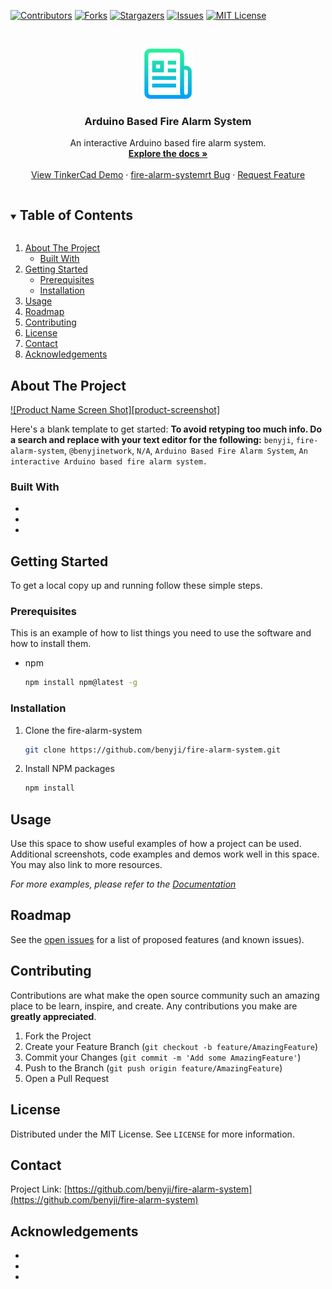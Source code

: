 
[![Contributors][contributors-shield]][contributors-url]
[![Forks][forks-shield]][forks-url]
[![Stargazers][stars-shield]][stars-url]
[![Issues][issues-shield]][issues-url]
[![MIT License][license-shield]][license-url]




<!-- PROJECT LOGO -->
<br />
<p align="center">
  <a href="https://github.com/benyji/fire-alarm-system">
    <img src="images/logo.png" alt="Logo" width="80" height="80">
  </a>

  <h3 align="center">Arduino Based Fire Alarm System</h3>

  <p align="center">
    An interactive Arduino based fire alarm system.
    <br />
    <a href="https://github.com/benyji/fire-alarm-system"><strong>Explore the docs »</strong></a>
    <br />
    <br />
    <a href="https://www.tinkercad.com/things/8lGohPeoOZy-fire-alarm-system">View TinkerCad Demo</a>
    ·
    <a href="https://github.com/benyji/fire-alarm-system/issues">fire-alarm-systemrt Bug</a>
    ·
    <a href="https://github.com/benyji/fire-alarm-system/issues">Request Feature</a>
  </p>
</p>



<!-- TABLE OF CONTENTS -->
<details open="open">
  <summary><h2 style="display: inline-block">Table of Contents</h2></summary>
  <ol>
    <li>
      <a href="#about-the-project">About The Project</a>
      <ul>
        <li><a href="#built-with">Built With</a></li>
      </ul>
    </li>
    <li>
      <a href="#getting-started">Getting Started</a>
      <ul>
        <li><a href="#prerequisites">Prerequisites</a></li>
        <li><a href="#installation">Installation</a></li>
      </ul>
    </li>
    <li><a href="#usage">Usage</a></li>
    <li><a href="#roadmap">Roadmap</a></li>
    <li><a href="#contributing">Contributing</a></li>
    <li><a href="#license">License</a></li>
    <li><a href="#contact">Contact</a></li>
    <li><a href="#acknowledgements">Acknowledgements</a></li>
  </ol>
</details>



<!-- ABOUT THE PROJECT -->
## About The Project

[![Product Name Screen Shot][product-screenshot]](https://example.com)

Here's a blank template to get started:
**To avoid retyping too much info. Do a search and replace with your text editor for the following:**
`benyji`, `fire-alarm-system`, `@benyjinetwork`, `N/A`, `Arduino Based Fire Alarm System`, `An interactive Arduino based fire alarm system.`


### Built With

* []()
* []()
* []()



<!-- GETTING STARTED -->
## Getting Started

To get a local copy up and running follow these simple steps.

### Prerequisites

This is an example of how to list things you need to use the software and how to install them.
* npm
  ```sh
  npm install npm@latest -g
  ```

### Installation

1. Clone the fire-alarm-system
   ```sh
   git clone https://github.com/benyji/fire-alarm-system.git
   ```
   
2. Install NPM packages
   ```sh
   npm install
   ```



<!-- USAGE EXAMPLES -->
## Usage

Use this space to show useful examples of how a project can be used. Additional screenshots, code examples and demos work well in this space. You may also link to more resources.

_For more examples, please refer to the [Documentation](https://example.com)_



<!-- ROADMAP -->
## Roadmap

See the [open issues](https://github.com/benyji/fire-alarm-system/issues) for a list of proposed features (and known issues).



<!-- CONTRIBUTING -->
## Contributing

Contributions are what make the open source community such an amazing place to be learn, inspire, and create. Any contributions you make are **greatly appreciated**.

1. Fork the Project
2. Create your Feature Branch (`git checkout -b feature/AmazingFeature`)
3. Commit your Changes (`git commit -m 'Add some AmazingFeature'`)
4. Push to the Branch (`git push origin feature/AmazingFeature`)
5. Open a Pull Request



<!-- LICENSE -->
## License

Distributed under the MIT License. See `LICENSE` for more information.



<!-- CONTACT -->
## Contact

Project Link: [https://github.com/benyji/fire-alarm-system](https://github.com/benyji/fire-alarm-system)



<!-- ACKNOWLEDGEMENTS -->
## Acknowledgements

* []()
* []()
* []()





<!-- MARKDOWN LINKS & IMAGES -->
<!-- https://www.markdownguide.org/basic-syntax/#reference-style-links -->
[contributors-shield]: https://img.shields.io/github/contributors/benyji/fire-alarm-system.svg?style=for-the-badge
[contributors-url]: https://github.com/benyji/fire-alarm-system/graphs/contributors
[forks-shield]: https://img.shields.io/github/forks/benyji/fire-alarm-system.svg?style=for-the-badge
[forks-url]: https://github.com/benyji/fire-alarm-system/network/members
[stars-shield]: https://img.shields.io/github/stars/benyji/fire-alarm-system.svg?style=for-the-badge
[stars-url]: https://github.com/benyji/fire-alarm-system/stargazers
[issues-shield]: https://img.shields.io/github/issues/benyji/fire-alarm-system.svg?style=for-the-badge
[issues-url]: https://github.com/benyji/fire-alarm-system/issues
[license-shield]: https://img.shields.io/github/license/benyji/fire-alarm-system.svg?style=for-the-badge
[license-url]: https://github.com/benyji/fire-alarm-system/blob/master/LICENSE.txt
